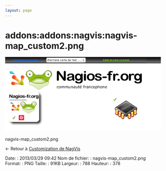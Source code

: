 ```yaml
---
layout: page
---
```


addons:addons:nagvis:nagvis-map\_custom2.png
============================================

[![nagvis-map\_custom2.png](../../../../assets/media/addons/addons/nagvis/nagvis-map_custom2.png@cache=&w=788&h=378 "nagvis-map_custom2.png")](../../../../assets/media/addons/addons/nagvis/nagvis-map_custom2.png@cache= "Afficher le fichier original")

nagvis-map\_custom2.png

← Retour à [Customization de
NagVis](../../../../nagios/addons/nagvis/customisation-nagvis.html "nagios:addons:nagvis:customisation-nagvis")

Date:
:   2013/03/29 09:42
Nom de fichier:
:   nagvis-map\_custom2.png
Format:
:   PNG
Taille:
:   91KB
Largeur:
:   788
Hauteur:
:   378

